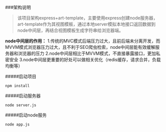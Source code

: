 ###架构说明

>该项目架构express+art-template，主要使用express创建node服务器，art-template作为其视图模板，通过本地server模拟本地接口返回数据到node中间层，再结合视图模板生成字符串给浏览器端。

**node中间层的作用：**
1.传统的MVC模式后端压力过大，且前后端未分离开发，而MVVM模式浏览器压力过大，且不利于SEO爬虫检索，node中间层能有效缓解服务器和浏览器的压力
2.node中间层相比于MVVM模式，不直接暴露接口，更加私密安全
3.node中间层更重要的好处可以做相关优化（redis缓存，请求合并，负载均衡等）

#####启动项目
```
npm install
```

#####启动服务器
```
node server.js
```
#####启动node服务
```
node app.js
```
